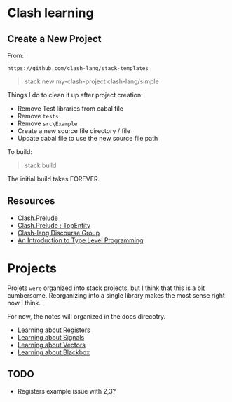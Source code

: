# Clash learning

## Create a New Project

From:  

    https://github.com/clash-lang/stack-templates

> stack new my-clash-project clash-lang/simple

Things I do to clean it up after project creation:

- Remove Test libraries from cabal file
- Remove `tests` 
- Remove `src\Example`
- Create a new source file directory / file
- Update cabal file to use the new source file path

To build:

> stack build

The initial build takes FOREVER.

## Resources

- [Clash.Prelude](https://hackage.haskell.org/package/clash-prelude-1.8.1)
- [Clash.Prelude : TopEntity](https://hackage.haskell.org/package/clash-prelude-1.8.1/docs/Clash-Annotations-TopEntity.html)
- [Clash-lang Discourse Group](https://clash-lang.discourse.group/)
- [An Introduction to Type Level Programming](https://rebeccaskinner.net/posts/2021-08-25-introduction-to-type-level-programming.html)

# Projects

Projets `were` organized into stack projects, but I think that this is a bit
cumbersome. Reorganizing into a single library makes the most sense right now I
think.

For now, the notes will organized in the docs direcotry.

- [Learning about Registers](./docs/01-registers.md)
- [Learning about Signals](./docs/02-signals.md)
- [Learning about Vectors](./docs/03-vectors.md)
- [Learning about Blackbox](./docs/04-blackbox.md)

## TODO

- Registers example issue with 2,3?
